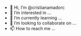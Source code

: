 - 👋 Hi, I’m @cristianamadorc
- 👀 I’m interested in ...
- 🌱 I’m currently learning ...
- 💞️ I’m looking to collaborate on ...
- 📫 How to reach me ...

<!---
cristianamadorc/cristianamadorc is a ✨ special ✨ repository because its `README.md` (this file) appears on your GitHub profile.
You can click the Preview link to take a look at your changes.
--->
